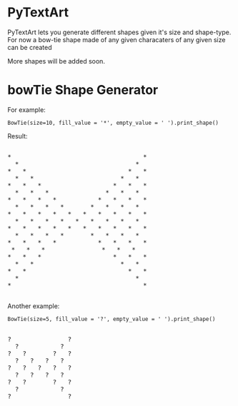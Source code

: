 
# PyTextArt

PyTextArt lets you generate different shapes given it's size and shape-type.
For now a bow-tie shape made of  any given characaters of  any given size can be created

More shapes will be added soon.

# bowTie Shape Generator

For example:

`BowTie(size=10, fill_value = '*', empty_value = ' ').print_shape()`

Result:

<pre>

*                                   *
  *                               *  
*   *                           *   *
  *   *                       *   *  
*   *   *                   *   *   *
  *   *   *               *   *   *  
*   *   *   *           *   *   *   *
  *   *   *   *       *   *   *   *  
*   *   *   *   *   *   *   *   *   *
  *   *   *   *   *   *   *   *   *  
*   *   *   *   *   *   *   *   *   *
  *   *   *   *       *   *   *   *  
*   *   *   *           *   *   *   *
 *   *   *               *   *   *  
*   *   *                   *   *   *
  *   *                       *   *  
*   *                           *   *
  *                               *  
*                                   *

</pre>

Another example:

`BowTie(size=5, fill_value = '?', empty_value = ' ').print_shape()`

<pre> 
?               ?
  ?           ?  
?   ?       ?   ?
  ?   ?   ?   ?  
?   ?   ?   ?   ?
  ?   ?   ?   ?  
?   ?       ?   ?
  ?           ?  
?               ?
</pre>